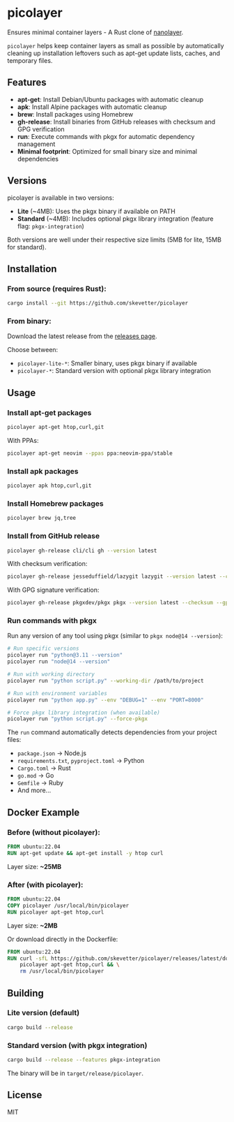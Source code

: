 # picolayer

Ensures minimal container layers - A Rust clone of [nanolayer](https://github.com/devcontainers-extra/nanolayer).

`picolayer` helps keep container layers as small as possible by automatically cleaning up installation leftovers such as apt-get update lists, caches, and temporary files.

## Features

- **apt-get**: Install Debian/Ubuntu packages with automatic cleanup
- **apk**: Install Alpine packages with automatic cleanup
- **brew**: Install packages using Homebrew
- **gh-release**: Install binaries from GitHub releases with checksum and GPG verification
- **run**: Execute commands with pkgx for automatic dependency management
- **Minimal footprint**: Optimized for small binary size and minimal dependencies

## Versions

picolayer is available in two versions:

- **Lite** (~4MB): Uses the pkgx binary if available on PATH
- **Standard** (~4MB): Includes optional pkgx library integration (feature flag: `pkgx-integration`)

Both versions are well under their respective size limits (5MB for lite, 15MB for standard).

## Installation

### From source (requires Rust):

```bash
cargo install --git https://github.com/skevetter/picolayer
```

### From binary:

Download the latest release from the [releases page](https://github.com/skevetter/picolayer/releases).

Choose between:
- `picolayer-lite-*`: Smaller binary, uses pkgx binary if available
- `picolayer-*`: Standard version with optional pkgx library integration

## Usage

### Install apt-get packages

```bash
picolayer apt-get htop,curl,git
```

With PPAs:

```bash
picolayer apt-get neovim --ppas ppa:neovim-ppa/stable
```

### Install apk packages

```bash
picolayer apk htop,curl,git
```

### Install Homebrew packages

```bash
picolayer brew jq,tree
```

### Install from GitHub release

```bash
picolayer gh-release cli/cli gh --version latest
```

With checksum verification:

```bash
picolayer gh-release jesseduffield/lazygit lazygit --version latest --checksum
```

With GPG signature verification:

```bash
picolayer gh-release pkgxdev/pkgx pkgx --version latest --checksum --gpg-key /path/to/public-key.asc
```

### Run commands with pkgx

Run any version of any tool using pkgx (similar to `pkgx node@14 --version`):

```bash
# Run specific versions
picolayer run "python@3.11 --version"
picolayer run "node@14 --version"

# Run with working directory
picolayer run "python script.py" --working-dir /path/to/project

# Run with environment variables
picolayer run "python app.py" --env "DEBUG=1" --env "PORT=8000"

# Force pkgx library integration (when available)
picolayer run "python script.py" --force-pkgx
```

The `run` command automatically detects dependencies from your project files:
- `package.json` → Node.js
- `requirements.txt`, `pyproject.toml` → Python
- `Cargo.toml` → Rust
- `go.mod` → Go
- `Gemfile` → Ruby
- And more...

## Docker Example

### Before (without picolayer):

```dockerfile
FROM ubuntu:22.04
RUN apt-get update && apt-get install -y htop curl
```

Layer size: **~25MB**

### After (with picolayer):

```dockerfile
FROM ubuntu:22.04
COPY picolayer /usr/local/bin/picolayer
RUN picolayer apt-get htop,curl
```

Layer size: **~2MB**

Or download directly in the Dockerfile:

```dockerfile
FROM ubuntu:22.04
RUN curl -sfL https://github.com/skevetter/picolayer/releases/latest/download/picolayer-x86_64-unknown-linux-gnu.tar.gz | tar xz -C /usr/local/bin && \
    picolayer apt-get htop,curl && \
    rm /usr/local/bin/picolayer
```

## Building

### Lite version (default)

```bash
cargo build --release
```

### Standard version (with pkgx integration)

```bash
cargo build --release --features pkgx-integration
```

The binary will be in `target/release/picolayer`.

## License

MIT
